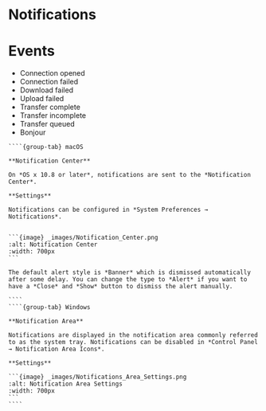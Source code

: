 Notifications
===

# Events

- Connection opened
- Connection failed
- Download failed
- Upload failed
- Transfer complete
- Transfer incomplete
- Transfer queued
- Bonjour

`````{tabs}
````{group-tab} macOS

**Notification Center**

On *OS x 10.8 or later*, notifications are sent to the *Notification Center*.

**Settings**

Notifications can be configured in *System Preferences → Notifications*.


```{image} _images/Notification_Center.png
:alt: Notification Center
:width: 700px
```

The default alert style is *Banner* which is dismissed automatically after some delay. You can change the type to *Alert* if you want to have a *Close* and *Show* button to dismiss the alert manually.

````
````{group-tab} Windows

**Notification Area**

Notifications are displayed in the notification area commonly referred to as the system tray. Notifications can be disabled in *Control Panel → Notification Area Icons*.

**Settings**

```{image} _images/Notifications_Area_Settings.png
:alt: Notification Area Settings
:width: 700px
```
````
`````
